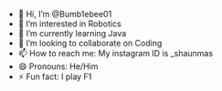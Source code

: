 - 👋 Hi, I’m @Bumb1ebee01
- 👀 I’m interested in Robotics
- 🌱 I’m currently learning Java
- 💞️ I’m looking to collaborate on Coding
- 📫 How to reach me: My instagram ID is _shaunmas
- 😄 Pronouns: He/Him
- ⚡ Fun fact: I play F1

<!---
Bumb1ebee01/Bumb1ebee01 is a ✨ special ✨ repository because its `README.md` (this file) appears on your GitHub profile.
You can click the Preview link to take a look at your changes.
--->
